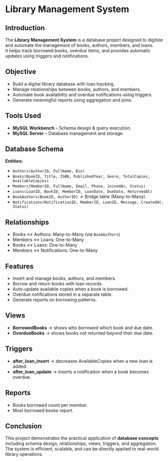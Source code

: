 # Library Management System

## Introduction
The **Library Management System** is a database project designed to digitize and automate the management of books, authors, members, and loans.  
It helps track borrowed books, overdue items, and provides automatic updates using triggers and notifications.

##  Objective
- Build a digital library database with loan tracking.  
- Manage relationships between books, authors, and members.  
- Automate book availability and overdue notifications using triggers.  
- Generate meaningful reports using aggregation and joins.

## Tools Used
- **MySQL Workbench** – Schema design & query execution.  
- **MySQL Server** – Database management and storage.

## Database Schema
**Entities:**
- `Authors(AuthorID, FullName, Bio)`
- `Books(BookID, Title, ISBN, PublishedYear, Genre, TotalCopies, AvailableCopies)`
- `Members(MemberID, FullName, Email, Phone, JoinedAt, Status)`
- `Loans(LoanID, BookID, MemberID, LoanDate, DueDate, ReturnedAt)`
- `BookAuthors(BookID, AuthorID)` → Bridge table (Many-to-Many)
- `Notifications(NotificationID, MemberID, LoanID, Message, CreatedAt, Status)`

##  Relationships
- Books ↔ Authors: Many-to-Many (via `BookAuthors`)  
- Members ↔ Loans: One-to-Many  
- Books ↔ Loans: One-to-Many  
- Members ↔ Notifications: One-to-Many  

## Features
- Insert and manage books, authors, and members.  
- Borrow and return books with loan records.  
- Auto-update available copies when a book is borrowed.  
- Overdue notifications stored in a separate table.  
- Generate reports on borrowing patterns.

## Views
- **BorrowedBooks** → shows who borrowed which book and due date.  
- **OverdueBooks** → shows books not returned beyond their due date.  

## Triggers
- **after_loan_insert** → decreases AvailableCopies when a new loan is added.  
- **after_loan_update** → inserts a notification when a book becomes overdue.

## Reports
- Books borrowed count per member.  
- Most borrowed books report.  

## Conclusion
This project demonstrates the practical application of **database concepts** including schema design, relationships, views, triggers, and aggregation.  
The system is efficient, scalable, and can be directly applied to real-world library operations.
